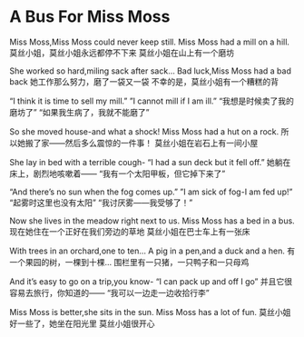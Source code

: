 #  A Bus For Miss Moss

Miss Moss,Miss Moss could never keep still.
Miss Moss had a mill on a hill.
莫丝小姐，莫丝小姐永远都停不下来
莫丝小姐在山上有一个磨坊


She worked so hard,miling sack after sack…
Bad luck,Miss Moss had a bad back
她工作那么努力，磨了一袋又一袋
不幸的是，莫丝小姐有一个糟糕的背


  “I think it is time to sell my mill.”
”I cannot mill if I am ill.”
“我想是时候卖了我的磨坊了”
“如果我生病了，我就不能磨了”


So she moved house-and what a shock!
Miss Moss had a hut on a rock.
所以她搬了家——然后多么震惊的一件事！
莫丝小姐在岩石上有一间小屋


She lay in bed with a terrible cough-
“I had a sun deck but it fell off.”
她躺在床上，剧烈地咳嗽着——
“我有一个太阳甲板，但它掉下来了”


 “And there’s no sun when the fog comes up.”
”I am sick of fog-I am fed up!”
“起雾时这里也没有太阳”
“我讨厌雾——我受够了！”


 Now she lives in the meadow right next to us.
Miss Moss has a bed in a bus.
现在她住在一个正好在我们旁边的草地
莫丝小姐在巴士车上有一张床


With trees in an orchard,one to ten…
A pig in a pen,and a duck and a hen.
有一个果园的树，一棵到十棵...
围栏里有一只猪，一只鸭子和一只母鸡


 And it’s easy to go on a trip,you know-
“I can pack up and off I go”
并且它很容易去旅行，你知道的——
“我可以一边走一边收拾行李”


 Miss Moss is better,she sits in the sun.
Miss Moss has a lot of fun.
莫丝小姐好一些了，她坐在阳光里
莫丝小姐很开心